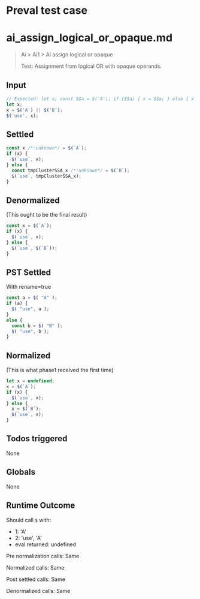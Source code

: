 # Preval test case

# ai_assign_logical_or_opaque.md

> Ai > Ai1 > Ai assign logical or opaque
>
> Test: Assignment from logical OR with opaque operands.

## Input

`````js filename=intro
// Expected: let x; const $$a = $('A'); if ($$a) { x = $$a; } else { x = $('B'); } $('use', x);
let x;
x = $('A') || $('B');
$('use', x);
`````


## Settled


`````js filename=intro
const x /*:unknown*/ = $(`A`);
if (x) {
  $(`use`, x);
} else {
  const tmpClusterSSA_x /*:unknown*/ = $(`B`);
  $(`use`, tmpClusterSSA_x);
}
`````


## Denormalized
(This ought to be the final result)

`````js filename=intro
const x = $(`A`);
if (x) {
  $(`use`, x);
} else {
  $(`use`, $(`B`));
}
`````


## PST Settled
With rename=true

`````js filename=intro
const a = $( "A" );
if (a) {
  $( "use", a );
}
else {
  const b = $( "B" );
  $( "use", b );
}
`````


## Normalized
(This is what phase1 received the first time)

`````js filename=intro
let x = undefined;
x = $(`A`);
if (x) {
  $(`use`, x);
} else {
  x = $(`B`);
  $(`use`, x);
}
`````


## Todos triggered


None


## Globals


None


## Runtime Outcome


Should call `$` with:
 - 1: 'A'
 - 2: 'use', 'A'
 - eval returned: undefined

Pre normalization calls: Same

Normalized calls: Same

Post settled calls: Same

Denormalized calls: Same
